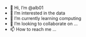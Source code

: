 - 👋 Hi, I’m @alb01
- 👀 I’m interested in the data
- 🌱 I’m currently learning computing
- 💞️ I’m looking to collaborate on ...
- 📫 How to reach me ...

<!---
alb01/alb01 is a ✨ special ✨ repository because its `README.md` (this file) appears on your GitHub profile.
You can click the Preview link to take a look at your changes.
--->
